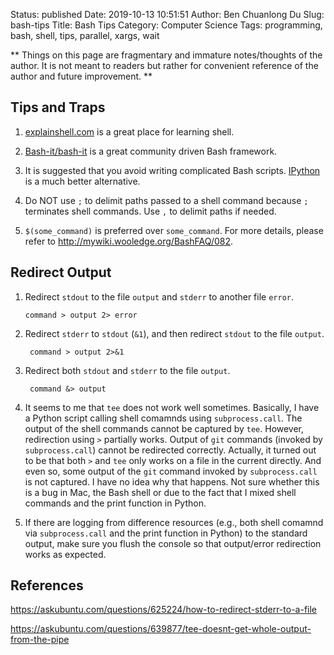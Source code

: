 Status: published
Date: 2019-10-13 10:51:51
Author: Ben Chuanlong Du
Slug: bash-tips
Title: Bash Tips
Category: Computer Science
Tags: programming, bash, shell, tips, parallel, xargs, wait

**
Things on this page are
fragmentary and immature notes/thoughts of the author.
It is not meant to readers
but rather for convenient reference of the author and future improvement.
**

## Tips and Traps 

1. [explainshell.com](http://www.explainshell.com/) 
    is a great place for learning shell. 

2. [Bash-it/bash-it](https://github.com/Bash-it/bash-it)
    is a great community driven Bash framework.

3. It is suggested that you avoid writing complicated Bash scripts. 
    [IPython](https://ipython.readthedocs.io/en/stable/)
    is a much better alternative.

4. Do NOT use `;` to delimit paths passed to a shell command because `;` terminates shell commands.
  Use `,` to delimit paths if needed.

5. `$(some_command)` is preferred over ```some_command```.
    For more details, 
    please refer to http://mywiki.wooledge.org/BashFAQ/082.
    
## Redirect Output

1. Redirect `stdout` to the file `output` and `stderr` to another file `error`.
    ```
    command > output 2> error
    ```

2. Redirect `stderr` to `stdout` (`&1`), and then redirect `stdout` to the file `output`.

        command > output 2>&1

3. Redirect both `stdout` and `stderr` to the file `output`.

        command &> output

4. It seems to me that `tee` does not work well sometimes. 
    Basically, 
    I have a Python script calling shell comamnds using `subprocess.call`.
    The output of the shell commands cannot be captured by `tee`.
    However, 
    redirection using `>` partially works.
    Output of `git` commands (invoked by `subprocess.call`) cannot be redirected correctly.
    Actually, 
    it turned out to be that both `>` and `tee` only works on a file in the current directly. 
    And even so, 
    some output of the `git` command invoked by `subprocess.call` is not captured.
    I have no idea why that happens.
    Not sure whether this is a bug in Mac, the Bash shell
    or due to the fact that I mixed shell commands and the print function in Python.

5. If there are logging from difference resources 
    (e.g., both shell comamnd via `subprocess.call` and the print function in Python) 
    to the standard output,
    make sure you flush the console so that output/error redirection works as expected. 


## References

https://askubuntu.com/questions/625224/how-to-redirect-stderr-to-a-file

https://askubuntu.com/questions/639877/tee-doesnt-get-whole-output-from-the-pipe